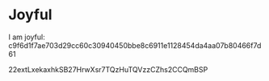 # Joyful

I am joyful: c9f6d1f7ae703d29cc60c30940450bbe8c6911e1128454da4aa07b80466f7d61


22extLxekaxhkSB27HrwXsr7TQzHuTQVzzCZhs2CCQmBSP